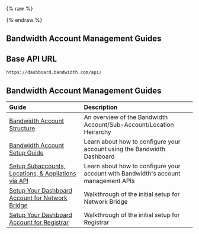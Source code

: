 {% raw %}
<section class="accountManagementGuides">
{% endraw %}

# Bandwidth Account Management Guides

## Base API URL
`https://dashboard.bandwidth.com/api/`

## Bandwidth Account Management Guides

| Guide                                                                                  | Description                                                                        |
|:---------------------------------------------------------------------------------------|:-----------------------------------------------------------------------------------|
| [Bandwidth Account Structure](bandwidthAccountStructure.md)                            | An overview of the Bandwidth Account/Sub-Account/Location Heirarchy                |
| [Bandwidth Account Setup Guide](bandwidthAccountSetupGuide.md)                         | Learn about how to configure your account using the Bandwidth Dashboard            |
| [Setup Subaccounts, Locations, & Appliations via API](programmaticApplicationSetup.md) | Learn about how to configure your account with Bandwidth's account management APIs |
| [Setup Your Dashboard Account for Network Bridge](setupNetworkBridge.md)               | Walkthrough of the initial setup for Network Bridge                                |
| [Setup Your Dashboard Account for Registrar](setupRegistrar.md)               | Walkthrough of the initial setup for Registrar                                |
